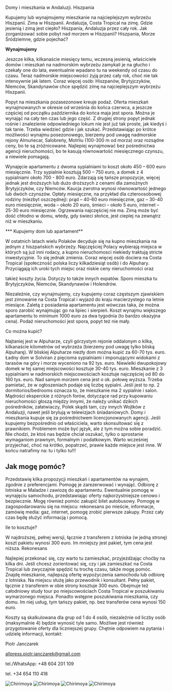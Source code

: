 Domy i mieszkania w Andaluzji. Hiszpania

Kupujemy lub wynajmujemy mieszkanie na najcieplejszym wybrzeżu Hiszpanii. Zima w Hiszpanii.
Andaluzja, Costa Tropical na zimę. Gdzie jesienią i zimą jest ciepło? Hiszpania, Andaluzja przez cały rok.
Jak zorganizować sobie pobyt nad morzem w Hiszpanii? Hiszpania, Morze Śródziemne, gdzie pojechać?

**Wynajmujemy**

Jeszcze kilka, kilkanaście miesięcy temu, wczesną jesienią, właściciele domów i mieszkań na
nadmorskim wybrzeżu zamykali je na głucho i czekały one do lata, ewentualnie wpadano tu na weekendy
od czasu do czasu. Teraz nadmorskie miejscowości żyją przez cały rok, choć nie tak intensywnie jak
latem. Coraz więcej osób: Hiszpanów, Brytyjczyków, Niemców, Skandynawów chce spędzić zimę na
najcieplejszym wybrzeżu Hiszpanii.

Popyt na mieszkania pozasezonowe kreuje podaż. Oferta mieszkań wynajmowanych w okresie od
września do końca czerwca, a jeszcze częściej od początku października do końca maja jest spora. Można
je wynająć na cały ten czas lub jego część. Z drugiej strony popyt jednak rośnie i znalezienie
odpowiedniego lokum nie jest już tak proste, jak kiedyś i tak tanie. Trzeba wiedzieć gdzie i jak szukać.
Przedstawiając po krótce możliwości wynajmu posezonowego, bierzemy pod uwagę nadmorskie rejony
Almuńecar, Salobreńy, Motrliu (100-300 m od morza) oraz rozsądne ceny, bo te są zróżnicowane.
Najlepiej wynajmować bez pośrednictwa agencji nieruchomości, bo te kasują równowartość miesięcznego
czynszu, a niewiele pomagają.

Wynajęcie apartamentu z dwoma sypialniami to koszt około 450 – 600 euro miesięcznie. Trzy sypialnie
kosztują 500 – 750 euro, a domek z 4 sypialniami około 700 - 800 euro. Zdarzają się tańsze propozycje,
więcej jednak jest droższych lub dużo droższych z cenami dla zamożnych Brytyjczyków, czy Niemców.
Kaucja zwrotna wynosi równowartość jednego lub dwóch czynszów. Opłaty miesięczne, na przykład dla
czteroosobowej rodziny (niezbyt oszczędnej): prąd – 40-60 euro miesięcznie, gaz – 30-40 euro
miesięcznie, woda – około 20 euro, śmieci – około 5 euro, internet – 25-30 euro miesięcznie. Ogrzewania
najczęściej nie ma. Zimą może być dość chłodno w domu, wtedy, gdy świeci słońce, jest cieplej na
zewnątrz niż w mieszkaniu.

*** Kupujemy dom lub apartament**

W ostatnich latach wielu Polaków decyduje się na kupno mieszkania na jednym z hiszpańskich wybrzeży.
Najczęściej Polacy wybierają miejsca w których są już inni rodacy, a kupno nieruchomosci niekiedy
traktują stricte inwestycyjnie.
To się jednak zmienia. Coraz więcej osób dociera na Costa Tropical (społeczność polska liczy
kilkadziesiąt osób) i do Alpuhary. Przyciągają ich uroki tych miejsc oraz niskie ceny nieruchomości oraz

takież koszty życia. Dotyczy to także innych expatów. Sporo mieszka tu Brytyjczyków, Niemców,
Skandynawów i Holendrów.

Niezależnie, czy wynajmujemy, czy kupujemy coraz częstszym zjawiskiem jest zimowanie na Costa
Tropical i wyjazd do kraju macierzystego na letnie miesiące. Zaletą z posiadania apartamentu jest
wówczas taka, że można sporo zarobić wynajmując go na lipiec i sierpień. Koszt wynajmu większego
apartamentu to minimum 1000 euro za dwa tygodnia (to bardzo okazyjna cena).
Podaż nieruchomości jest spora, popyt też nie mały.

Co można kupić?

Najtaniej jest w Alpuharze, czyli górzystym rejonie oddalonym o kilka, kilkanaście kilometrów od
wybrzeża (bierzemy pod uwagę tylko bliską Alpuharę).
W bliskiej Alpuharze niezły dom można kupić za 60-70 tys. euro. Ładny dom w Solviran z pięcioma
sypialniami i imponującymi widokami z tarasów na góry i morze wyceniono na 92 tys. euro. Niewielki
dwupokojowy domek w tej samej miejscowości kosztuje 30-40 tys. euro.
Mieszkanie z 3 sypialniami w nadmorskich miejscowościach kosztuje najczęściej od 80 do 160 tys. euro.
Nad samym morzem cena jest o ok. połowę wyższa.
Trzeba pamietać, że w ogłoszeniach podaje się liczbę sypialni. Jeśli jest to np. 2 dormitorios/bedrooms
oznacza to, że mieszkanie ma 2 sypialnie i salon.
Mądrości eksperckie z różnych forów, dotyczące rad przy kupowaniu nieruchomości głoszą między
innymi, że należy unikać dzikich pośredników, załatwiaczy, Polek skądś tam, czy innych Wojtków z
Andaluzji, nawet jeśli brylują w telewizjach śniadaniowych. Domy i mieszkania kupuje się za
pośrednictwem licencjonowanych agencji. Jeśli kupujemy bezpośrednio od właściciela, warto
skonsultować się z prawnikiem. Problemem może być język, ale z tym można sobie poradzić. Nie chodzi,
że ktoś nas będzie chciał oszukać, tylko o sprostanie wymaganiom prawnym, formalnym i podatkowym.
Warto wcześniej przyjechać, choć na krótko, popatrzeć, prawie każde miejsce jest inne. W końcu
natrafimy na: tu i tylko tu!!!

## Jak mogę pomóc?

Przedstawię kilka propozycji mieszkań i apartamentów na wynajem, zgodnie z preferencjami. Pomogę je
zarezerwować i wynająć.
Odbiorę z lotniska w Maladze i zawiozę do apartamentu. Ewentualnie pomogę w wynajęciu samochodu,
przedstawiając oferty najkorzystniejsze cenowo i bezpiecznie. Mogę również pomóc zakupić bilet
autobusowy.
Pomogę w zagospodarowaniu się na miejscu: rekonesans po mieście, informacje, zamówię media: gaz,
internet, pomogę zrobić pierwsze zakupy. Przez cały czas będę służyć informacją i pomocą.

Ile to kosztuje?

W najdroższej, pełnej wersji, łącznie z transferem z lotniska (w jedną stronę) koszt pakietu wynosi 300
euro. Im mniejszy jest pakiet, tym cena jest niższa.
Rekonesans

Najlepiej przekonać się, czy warto tu zamieszkać, przyjeżdżając choćby na kilka dni. Jeśli chcesz
zorientować się, czy i jak zamieszkać na Costa Tropical lub zwyczajnie spędzić tu trochę czasu, także
mogę pomóc.
Znajdę mieszkanie, najlepszą ofertę wypożyczenia samochodu lub odbiorę z lotniska. Na miejscu służę
jako przewodnik i konsultant.
Pełny pakiet, łącznie z transferem w obie strony kosztuje 300 euro. Obejmuje też całodniowy study tour
po miejscowościach Costa Tropical w poszukiwaniu wymarzonego miejsca. Ponadto wstępne
poszukiwania mieszkania, czy domu. Im niej usług, tym tańszy pakiet, np. bez transferów cena wynosi
150 euro.

Koszty są skalkulowana dla grup od 1 do 4 osób, niezależnie od liczby osób (maksymalnie 4) będzie
wynosić tyle samo. Możliwe jest również przygotowanie oferty dla liczniejszej grupy.
Chętnie odpowiem na pytania i udzielę informacji, kontakt:

Piotr Janczarek

allpress.piotr.janczarek@gmail.com

tel./WhatsApp: +48 604 201 109

tel. +34 654 110 418


![Chirimoya](/img/domki.jpeg)
![Chirimoya](/img/widzokn.jpeg)
![Chirimoya](/img/widzok3.jpeg)
![Chirimoya](/img/zachod.jpg)